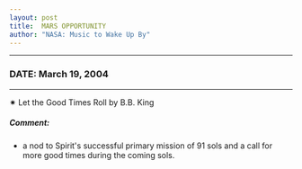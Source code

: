 ```yaml
---
layout: post
title:  MARS OPPORTUNITY
author: "NASA: Music to Wake Up By"
---
```


----
### DATE: March 19, 2004
----
✷ Let the Good Times Roll by B.B. King

##### Comment:
* a nod to Spirit's successful primary mission of 91 sols and a call for more good times during the coming sols.
